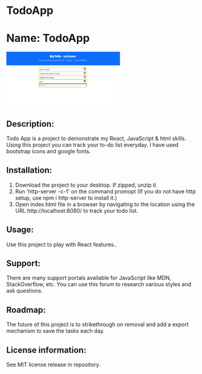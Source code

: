 # TodoApp
# Name: TodoApp
<img src="TodoApp.PNG" width='300' />

## Description: 
Todo App is a project to demonstrate my React, JavaScript & html skills. Using this project you can track your to-do list everyday. I have used bootstrap icons and google fonts. 

## Installation: 
1. Download the project to your desktop. If zipped, unzip it. 
2. Run 'http-server -c-1' on the command promopt (If you do not have http setup, use npm i http-server to install it.)
2. Open index.html file in a browser by navigating to the location using the URL http://localhost:8080/ to track your todo list. 

## Usage: 
Use this project to play with React features..

## Support: 
There are many support portals available for JavaScript like MDN, StackOverflow, etc. You can use this forum to research various styles and ask questions.

## Roadmap: 
The future of this project is to strikethrough on removal and add a export mechanism to save the tasks each day. 

## License information: 

See MIT license release in repository.
